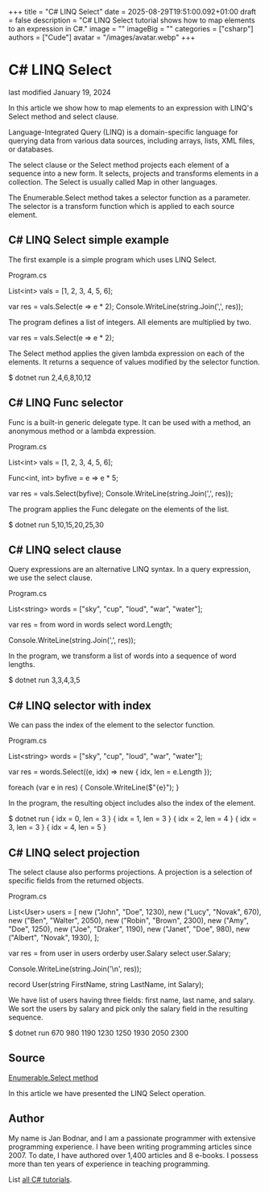 +++
title = "C# LINQ Select"
date = 2025-08-29T19:51:00.092+01:00
draft = false
description = "C# LINQ Select tutorial shows how to map elements to an expression in C#."
image = ""
imageBig = ""
categories = ["csharp"]
authors = ["Cude"]
avatar = "/images/avatar.webp"
+++

# C# LINQ Select

last modified January 19, 2024

 

In this article we show how to map elements to an expression with LINQ's 
Select method and select clause.

Language-Integrated Query (LINQ) is a domain-specific language for querying data
from various data sources, including arrays, lists, XML files, or databases.

The select clause or the Select method projects each
element of a sequence into a new form. It selects, projects and transforms
elements in a collection. The Select is usually called Map in other languages. 

The Enumerable.Select method takes a selector function as a
parameter. The selector is a transform function which is applied to each source
element.

## C# LINQ Select simple example

The first example is a simple program which uses LINQ Select.

Program.cs
  

List&lt;int&gt; vals = [1, 2, 3, 4, 5, 6];

var res = vals.Select(e =&gt; e * 2);
Console.WriteLine(string.Join(',', res));

The program defines a list of integers. All elements are multiplied by two.

var res = vals.Select(e =&gt; e * 2);

The Select method applies the given lambda expression on each of 
the elements. It returns a sequence of values modified by the selector function.

$ dotnet run 
2,4,6,8,10,12

## C# LINQ Func selector

Func is a built-in generic delegate type. It can be used with a
method, an anonymous method or a lambda expression.  

Program.cs
  

List&lt;int&gt; vals = [1, 2, 3, 4, 5, 6];

Func&lt;int, int&gt; byfive = e =&gt; e * 5; 

var res = vals.Select(byfive);
Console.WriteLine(string.Join(',', res));

The program applies the Func delegate on the elements of the list.

$ dotnet run
5,10,15,20,25,30

## C# LINQ select clause

Query expressions are an alternative LINQ syntax. In a query expression, we use 
the select clause. 

Program.cs
  

List&lt;string&gt; words = ["sky", "cup", "loud", "war", "water"];

var res = from word in words
          select word.Length;

Console.WriteLine(string.Join(',', res));

In the program, we transform a list of words into a sequence of word lengths. 

$ dotnet run
3,3,4,3,5

## C# LINQ selector with index

We can pass the index of the element to the selector function.

Program.cs
  

List&lt;string&gt; words = ["sky", "cup", "loud", "war", "water"];

var res = words.Select((e, idx) =&gt; new { idx, len = e.Length });

foreach (var e in res)
{
    Console.WriteLine($"{e}");
}

In the program, the resulting object includes also the index of the element.

$ dotnet run
{ idx = 0, len = 3 }
{ idx = 1, len = 3 }
{ idx = 2, len = 4 }
{ idx = 3, len = 3 }
{ idx = 4, len = 5 }

## C# LINQ select projection

The select clause also performs projections. A projection is a
selection of specific fields from the returned objects. 

Program.cs
  

List&lt;User&gt; users =
[
    new ("John", "Doe", 1230),
    new ("Lucy", "Novak", 670),
    new ("Ben", "Walter", 2050),
    new ("Robin", "Brown", 2300),
    new ("Amy", "Doe", 1250),
    new ("Joe", "Draker", 1190),
    new ("Janet", "Doe", 980),
    new ("Albert", "Novak", 1930),
];

var res = from user in users
          orderby user.Salary
          select user.Salary;

Console.WriteLine(string.Join('\n', res));

record User(string FirstName, string LastName, int Salary);

We have list of users having three fields: first name, last name, and salary. 
We sort the users by salary and pick only the salary field in the resulting 
sequence.

$ dotnet run
670
980
1190
1230
1250
1930
2050
2300

## Source

[Enumerable.Select method](https://learn.microsoft.com/en-us/dotnet/api/system.linq.enumerable.select?view=net-8.0)

In this article we have presented the LINQ Select operation.

## Author

My name is Jan Bodnar, and I am a passionate programmer with extensive
programming experience. I have been writing programming articles since 2007.
To date, I have authored over 1,400 articles and 8 e-books. I possess more
than ten years of experience in teaching programming.

List [all C# tutorials](/csharp/).